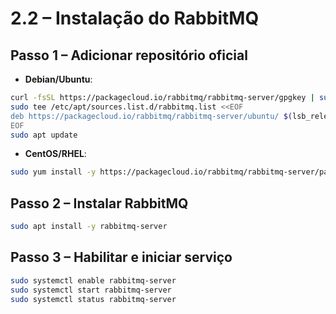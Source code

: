 # 2.2 – Instalação do RabbitMQ

## Passo 1 – Adicionar repositório oficial
- **Debian/Ubuntu**:
```bash
curl -fsSL https://packagecloud.io/rabbitmq/rabbitmq-server/gpgkey | sudo apt-key add -
sudo tee /etc/apt/sources.list.d/rabbitmq.list <<EOF
deb https://packagecloud.io/rabbitmq/rabbitmq-server/ubuntu/ $(lsb_release -cs) main
EOF
sudo apt update
```
- **CentOS/RHEL**:
```bash
sudo yum install -y https://packagecloud.io/rabbitmq/rabbitmq-server/packages/el/8/rabbitmq-server-<version>.rpm
```

## Passo 2 – Instalar RabbitMQ
```bash
sudo apt install -y rabbitmq-server
```

## Passo 3 – Habilitar e iniciar serviço
```bash
sudo systemctl enable rabbitmq-server
sudo systemctl start rabbitmq-server
sudo systemctl status rabbitmq-server
```